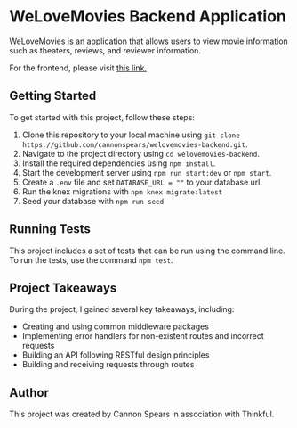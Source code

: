 # WeLoveMovies Backend Application

WeLoveMovies is an application that allows users to view movie information such as theaters, reviews, and reviewer information.

For the frontend, please visit [this link.](https://github.com/Thinkful-Ed/starter-movie-front-end)

## Getting Started

To get started with this project, follow these steps:

1. Clone this repository to your local machine using `git clone https://github.com/cannonspears/welovemovies-backend.git`.
2. Navigate to the project directory using `cd welovemovies-backend`.
3. Install the required dependencies using `npm install`.
4. Start the development server using `npm run start:dev` or `npm start`.
5. Create a `.env` file and set `DATABASE_URL = ""` to your database url.
6. Run the knex migrations with `npm knex migrate:latest`
7. Seed your database with `npm run seed`

## Running Tests

This project includes a set of tests that can be run using the command line. To run the tests, use the command `npm test`.

## Project Takeaways

During the project, I gained several key takeaways, including:

- Creating and using common middleware packages
- Implementing error handlers for non-existent routes and incorrect requests
- Building an API following RESTful design principles
- Building and receiving requests through routes

## Author

This project was created by Cannon Spears in association with Thinkful.
